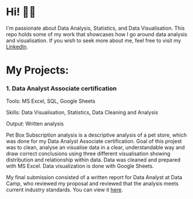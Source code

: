 # Hi! 👨‍🔬
I'm passionate about Data Analysis, Statistics, and Data Visualisation. This repo holds some of my work that showcases how I go around data analysis and visualisation. If you wish to seek more about me, feel free to visit my [LinkedIn](https://www.linkedin.com/in/natalia-g-12ba74232/).

# My Projects:

### 1. Data Analyst Associate certification
Tools: MS Excel, SQL, Google Sheets

Skills: Data Visualisation, Statistics, Data Cleaning and Analysis

Output: Written analysis

Pet Box Subscription analysis is a descriptive analysis of a pet store, which was done for my Data Analyst Associate certification. Goal of this projest was to clean, analyse an visualise data in a clear, understandable way and draw correct conclusions using three different visualisation showing distribution and relationship within data. Data was cleaned and prepared with MS Excel. Data visualization is done with Google Sheets. 

My final submission consisted of a written report for Data Analyst at Data Camp, who reviewed my proposal and reviewed that the analysis meets current industry standards. You can view it [here](https://github.com/XLemonyX/XLemonyX/blob/main/notebook.ipynb).
